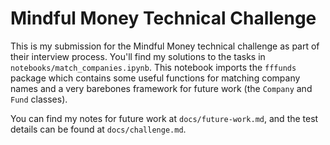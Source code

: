 # Mindful Money Technical Challenge

This is my submission for the Mindful Money technical challenge as part of their interview process. You'll find my solutions to the tasks in `notebooks/match_companies.ipynb`. This notebook imports the `fffunds` package which contains some useful functions for matching company names and a very barebones framework for future work (the `Company` and `Fund` classes).

You can find my notes for future work at `docs/future-work.md`, and the test details can be found at `docs/challenge.md`.
